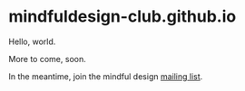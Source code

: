 # mindfuldesign-club.github.io

Hello, world.

More to come, soon.

In the meantime, join the mindful design [mailing list](https://groups.google.com/forum/#!forum/mindful-design).
